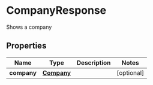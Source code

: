 

# CompanyResponse

Shows a company

## Properties

| Name | Type | Description | Notes |
|------------ | ------------- | ------------- | -------------|
|**company** | [**Company**](Company.md) |  |  [optional] |



